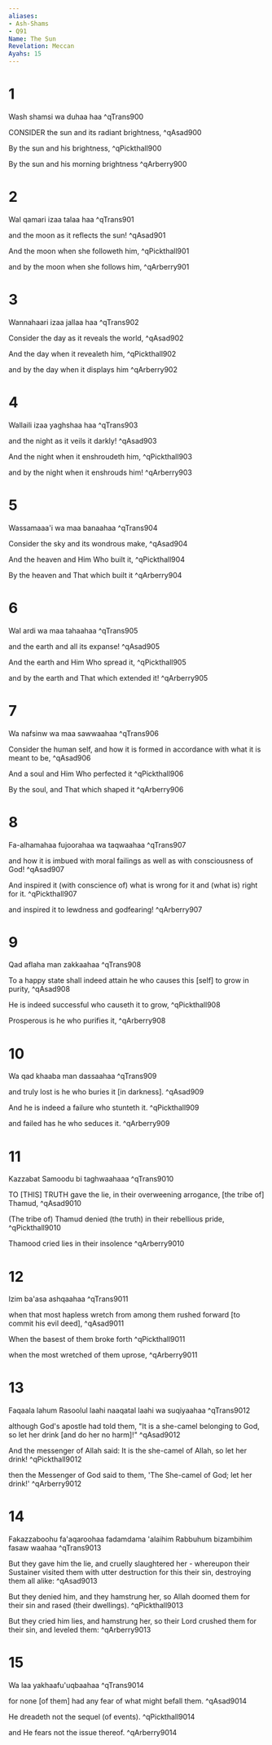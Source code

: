 ```yaml
---
aliases:
- Ash-Shams
- Q91
Name: The Sun
Revelation: Meccan
Ayahs: 15
---
```


# 1

Wash shamsi wa duhaa haa ^qTrans900


CONSIDER the sun and its radiant brightness, ^qAsad900


By the sun and his brightness, ^qPickthall900


By the sun and his morning brightness ^qArberry900

# 2

Wal qamari izaa talaa haa ^qTrans901


and the moon as it reflects the sun! ^qAsad901


And the moon when she followeth him, ^qPickthall901


and by the moon when she follows him, ^qArberry901

# 3

Wannahaari izaa jallaa haa ^qTrans902


Consider the day as it reveals the world, ^qAsad902


And the day when it revealeth him, ^qPickthall902


and by the day when it displays him ^qArberry902

# 4

Wallaili izaa yaghshaa haa ^qTrans903


and the night as it veils it darkly! ^qAsad903


And the night when it enshroudeth him, ^qPickthall903


and by the night when it enshrouds him! ^qArberry903

# 5

Wassamaaa'i wa maa banaahaa ^qTrans904


Consider the sky and its wondrous make, ^qAsad904


And the heaven and Him Who built it, ^qPickthall904


By the heaven and That which built it ^qArberry904

# 6

Wal ardi wa maa tahaahaa ^qTrans905


and the earth and all its expanse! ^qAsad905


And the earth and Him Who spread it, ^qPickthall905


and by the earth and That which extended it! ^qArberry905

# 7

Wa nafsinw wa maa sawwaahaa ^qTrans906


Consider the human self, and how it is formed in accordance with what it is meant to be, ^qAsad906


And a soul and Him Who perfected it ^qPickthall906


By the soul, and That which shaped it ^qArberry906

# 8

Fa-alhamahaa fujoorahaa wa taqwaahaa ^qTrans907


and how it is imbued with moral failings as well as with consciousness of God! ^qAsad907


And inspired it (with conscience of) what is wrong for it and (what is) right for it. ^qPickthall907


and inspired it to lewdness and godfearing! ^qArberry907

# 9

Qad aflaha man zakkaahaa ^qTrans908


To a happy state shall indeed attain he who causes this [self] to grow in purity, ^qAsad908


He is indeed successful who causeth it to grow, ^qPickthall908


Prosperous is he who purifies it, ^qArberry908

# 10

Wa qad khaaba man dassaahaa ^qTrans909


and truly lost is he who buries it [in darkness]. ^qAsad909


And he is indeed a failure who stunteth it. ^qPickthall909


and failed has he who seduces it. ^qArberry909

# 11

Kazzabat Samoodu bi taghwaahaaa ^qTrans9010


TO [THIS] TRUTH gave the lie, in their overweening arrogance, [the tribe of] Thamud, ^qAsad9010


(The tribe of) Thamud denied (the truth) in their rebellious pride, ^qPickthall9010


Thamood cried lies in their insolence ^qArberry9010

# 12

Izim ba'asa ashqaahaa ^qTrans9011


when that most hapless wretch from among them rushed forward [to commit his evil deed], ^qAsad9011


When the basest of them broke forth ^qPickthall9011


when the most wretched of them uprose, ^qArberry9011

# 13

Faqaala lahum Rasoolul laahi naaqatal laahi wa suqiyaahaa ^qTrans9012


although God's apostle had told them, "It is a she-camel belonging to God, so let her drink [and do her no harm]!" ^qAsad9012


And the messenger of Allah said: It is the she-camel of Allah, so let her drink! ^qPickthall9012


then the Messenger of God said to them, 'The She-camel of God; let her drink!' ^qArberry9012

# 14

Fakazzaboohu fa'aqaroohaa fadamdama 'alaihim Rabbuhum bizambihim fasaw waahaa ^qTrans9013


But they gave him the lie, and cruelly slaughtered her - whereupon their Sustainer visited them with utter destruction for this their sin, destroying them all alike: ^qAsad9013


But they denied him, and they hamstrung her, so Allah doomed them for their sin and rased (their dwellings). ^qPickthall9013


But they cried him lies, and hamstrung her, so their Lord crushed them for their sin, and leveled them: ^qArberry9013

# 15

Wa laa yakhaafu'uqbaahaa ^qTrans9014


for none [of them] had any fear of what might befall them. ^qAsad9014


He dreadeth not the sequel (of events). ^qPickthall9014


and He fears not the issue thereof. ^qArberry9014

